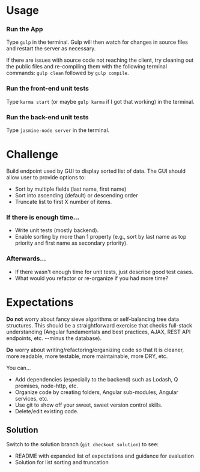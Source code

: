 # Usage

### Run the App

Type `gulp` in the terminal. Gulp will then watch for changes in source files and restart the server as necessary.

If there are issues with source code not reaching the client, try cleaning out the public files and re-compiling them with the following terminal commands: `gulp clean` followed by `gulp compile`.

### Run the front-end unit tests

Type `karma start` (or maybe `gulp karma` if I got that working) in the terminal.

### Run the back-end unit tests

Type `jasmine-node server` in the terminal.

# Challenge

Build endpoint used by GUI to display sorted list of data. The GUI should allow user to provide options to:
- Sort by multiple fields (last name, first name)
- Sort into ascending (default) or descending order
- Truncate list to first X number of items.

### If there is enough time...

- Write unit tests (mostly backend).
- Enable sorting by more than 1 property (e.g., sort by last name as top priority and first name as secondary priority).

### Afterwards...
- If there wasn't enough time for unit tests, just describe good test cases.
- What would you refactor or re-organize if you had more time?

# Expectations

**Do not** worry about fancy sieve algorithms or self-balancing tree data structures. This should be a straightforward exercise that checks full-stack understanding (Angular fundamentals and best practices, AJAX, REST API endpoints, etc. --minus the database).

**Do** worry about writing/refactoring/organizing code so that it is cleaner, more readable, more testable, more maintainable, more DRY, etc.

You can...
- Add dependencies (especially to the backend) such as Lodash, Q promises, node-http, etc.
- Organize code by creating folders, Angular sub-modules, Angular services, etc.
- Use git to show off your sweet, sweet version control skills.
- Delete/edit existing code.

## Solution

Switch to the solution branch (`git checkout solution`) to see:
- README with expanded list of expectations and guidance for evaluation
- Solution for list sorting and truncation
